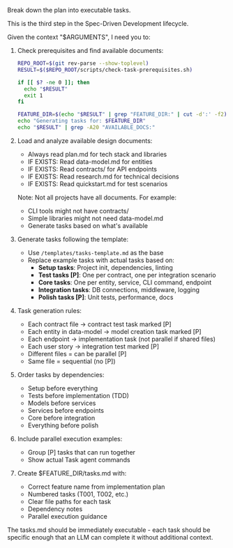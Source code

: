 Break down the plan into executable tasks.

This is the third step in the Spec-Driven Development lifecycle.

Given the context "$ARGUMENTS", I need you to:

1. Check prerequisites and find available documents:
   ```bash
   REPO_ROOT=$(git rev-parse --show-toplevel)
   RESULT=$($REPO_ROOT/scripts/check-task-prerequisites.sh)
   
   if [[ $? -ne 0 ]]; then
     echo "$RESULT"
     exit 1
   fi
   
   FEATURE_DIR=$(echo "$RESULT" | grep "FEATURE_DIR:" | cut -d':' -f2)
   echo "Generating tasks for: $FEATURE_DIR"
   echo "$RESULT" | grep -A20 "AVAILABLE_DOCS:"
   ```

2. Load and analyze available design documents:
   - Always read plan.md for tech stack and libraries
   - IF EXISTS: Read data-model.md for entities
   - IF EXISTS: Read contracts/ for API endpoints  
   - IF EXISTS: Read research.md for technical decisions
   - IF EXISTS: Read quickstart.md for test scenarios
   
   Note: Not all projects have all documents. For example:
   - CLI tools might not have contracts/
   - Simple libraries might not need data-model.md
   - Generate tasks based on what's available

3. Generate tasks following the template:
   - Use `/templates/tasks-template.md` as the base
   - Replace example tasks with actual tasks based on:
     * **Setup tasks**: Project init, dependencies, linting
     * **Test tasks [P]**: One per contract, one per integration scenario
     * **Core tasks**: One per entity, service, CLI command, endpoint
     * **Integration tasks**: DB connections, middleware, logging
     * **Polish tasks [P]**: Unit tests, performance, docs

4. Task generation rules:
   - Each contract file → contract test task marked [P]
   - Each entity in data-model → model creation task marked [P]
   - Each endpoint → implementation task (not parallel if shared files)
   - Each user story → integration test marked [P]
   - Different files = can be parallel [P]
   - Same file = sequential (no [P])

5. Order tasks by dependencies:
   - Setup before everything
   - Tests before implementation (TDD)
   - Models before services
   - Services before endpoints
   - Core before integration
   - Everything before polish

6. Include parallel execution examples:
   - Group [P] tasks that can run together
   - Show actual Task agent commands

7. Create $FEATURE_DIR/tasks.md with:
   - Correct feature name from implementation plan
   - Numbered tasks (T001, T002, etc.)
   - Clear file paths for each task
   - Dependency notes
   - Parallel execution guidance

The tasks.md should be immediately executable - each task should be specific enough that an LLM can complete it without additional context.